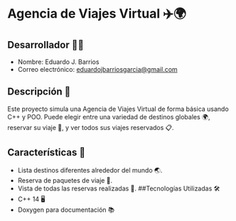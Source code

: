 # Agencia de Viajes Virtual ✈️🌍
## Desarrollador 🧑‍💻
- Nombre: Eduardo J. Barrios
- Correo electrónico: eduardojbarriosgarcia@gmail.com
## Descripción 📝
Este proyecto simula una Agencia de Viajes Virtual de forma básica usando C++ y POO. Puede elegir entre una variedad de destinos globales 🌍, reservar su viaje 🎫, y ver todos sus viajes reservados 📋.

## Características 🌟
- Lista destinos diferentes alrededor del mundo 🌏.
- Reserva de paquetes de viaje 🛄.
- Vista de todas las reservas realizadas 📜.
##Tecnologías Utilizadas 🛠️
- C++ 14 🖥️
- Doxygen para documentación 📚
